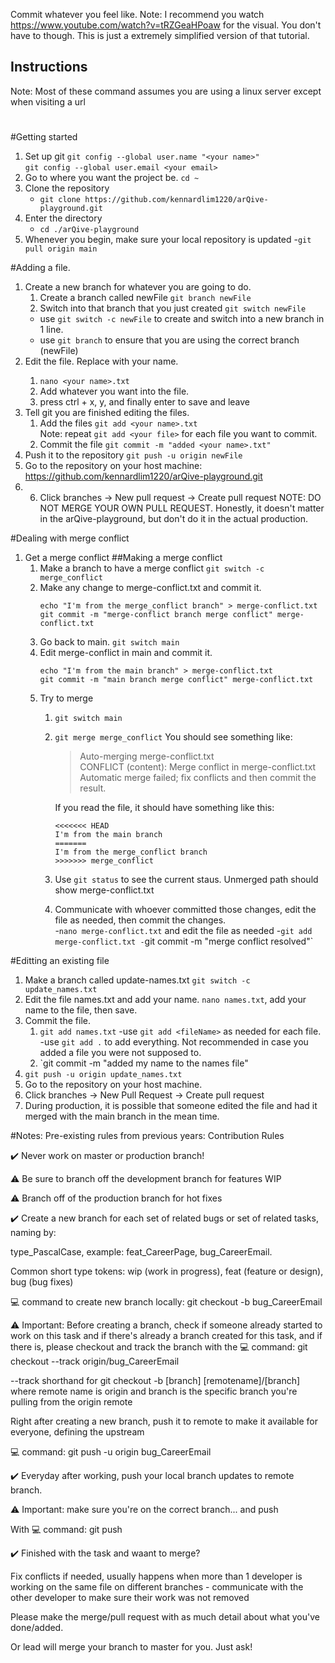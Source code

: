 Commit whatever you feel like.
Note: I recommend you watch https://www.youtube.com/watch?v=tRZGeaHPoaw for the visual. You don't have to though. This is just a extremely simplified version of that tutorial.

## Instructions
Note: Most of these command assumes you are using a linux server except when visiting a url
#

#Getting started
1. Set up git
   `git config --global user.name "<your name>"`  
   `git config --global user.email <your email>` 
2. Go to where you want the project be.
   `cd ~`
3. Clone the repository  
   - `git clone https://github.com/kennardlim1220/arQive-playground.git`
4. Enter the directory
   - `cd ./arQive-playground` 
5. Whenever you begin, make sure your local repository is updated
   -`git pull origin main`

#Adding a file.
1. Create a new branch for whatever you are going to do.  
   1. Create a branch called newFile 
      `git branch newFile`
   2. Switch into that branch that you just created
      `git switch newFile`
   -  use `git switch -c newFile` to create and switch into a new branch in 1 line.
   -  use `git branch` to ensure that you are using the correct branch (newFile)
2. Edit the file. Replace <your name> with your name.
     1. `nano <your name>.txt`
     2.  Add whatever you want into the file.
     3.  press ctrl + x, y, and finally enter to save and leave
3. Tell git you are finished editing the files.
   1. Add the files
      `git add <your name>.txt` <br />
      Note: repeat `git add <your file>` for each file you want to commit.
   2. Commit the file
      `git commit -m "added <your name>.txt"` 
4. Push it to the repository
   `git push -u origin newFile`
5. Go to the repository on your host machine: https://github.com/kennardlim1220/arQive-playground.git
6. 6. Click branches -> New pull request -> Create pull request
NOTE: DO NOT MERGE YOUR OWN PULL REQUEST. Honestly, it doesn't matter in the arQive-playground, but don't do it in the actual production.

#Dealing with merge conflict
1. Get a merge conflict
   ##Making a merge conflict
   1. Make a branch to have a merge conflict
      `git switch -c merge_conflict`
   2. Make any change to merge-conflict.txt and commit it.
      ```
      echo "I'm from the merge_conflict branch" > merge-conflict.txt
      git commit -m "merge-conflict branch merge conflict" merge-conflict.txt
      ```
   3. Go back to main.
      `git switch main`
   4. Edit merge-conflict in main and commit it.
      ```
      echo "I'm from the main branch" > merge-conflict.txt
      git commit -m "main branch merge conflict" merge-conflict.txt
      ```
   5. Try to merge
      1. `git switch main`
      2. `git merge merge_conflict`
         You should see something like: 
         >Auto-merging merge-conflict.txt  
         CONFLICT (content): Merge conflict in merge-conflict.txt  
         Automatic merge failed; fix conflicts and then commit the result.  
      
         If you read the file, it should have something like this:
         ```
         <<<<<<< HEAD
         I'm from the main branch
         =======
         I'm from the merge_conflict branch
         >>>>>>> merge_conflict
         ```
      3. Use `git status` to see the current staus. Unmerged path should show merge-conflict.txt
      4. Communicate with whoever committed those changes, edit the file as needed, then commit the changes.  
         -`nano merge-conflict.txt` and edit the file as needed
         -`git add merge-conflict.txt
         -`git commit -m "merge conflict resolved"`

#Editting an existing file
1. Make a branch called update-names.txt
   `git switch -c update_names.txt`
2. Edit the file names.txt and add your name.
   `nano names.txt`, add your name to the file, then save.
3. Commit the file.
   1. `git add names.txt`
      -use `git add <fileName>` as needed for each file.
      -use `git add .` to add everything. Not recommended in case you added a file you were not supposed to.
   2. `git commit -m "added my name to the names file"
4. `git push -u origin update_names.txt`
5. Go to the repository on your host machine.
6. Click branches -> New Pull Request -> Create pull request
7. During production, it is possible that someone edited the file and had it merged with the main branch in the mean time.

#Notes:
Pre-existing rules from previous years:
Contribution Rules

✔️ Never work on master or production branch!

⚠️ Be sure to branch off the development branch for features WIP

⚠️ Branch off of the production branch for hot fixes


✔️ Create a new branch for each set of related bugs or set of related tasks, naming by:


type_PascalCase, example: feat_CareerPage, bug_CareerEmail.


Common short type tokens: wip (work in progress), feat (feature or design), bug (bug fixes)


💻 command to create new branch locally: git checkout -b bug_CareerEmail


⚠️ Important: Before creating a branch, check if someone already started to work on this task and if there's already a branch created for this task, and if there is, please checkout and track the branch with the 💻 command: git checkout --track origin/bug_CareerEmail


--track shorthand for git checkout -b [branch] [remotename]/[branch] where remote name is origin and branch is the specific branch you're pulling from the origin remote


Right after creating a new branch, push it to remote to make it available for everyone, defining the upstream


💻 command: git push -u origin bug_CareerEmail


✔️ Everyday after working, push your local branch updates to remote branch.


⚠️ Important: make sure you're on the correct branch... and push


With 💻 command: git push


✔️ Finished with the task and waant to merge?


Fix conflicts if needed, usually happens when more than 1 developer is working on the same file on different branches - communicate with the other developer to make sure their work was not removed


Please make the merge/pull request with as much detail about what you've done/added.


Or lead will merge your branch to master for you. Just ask!
